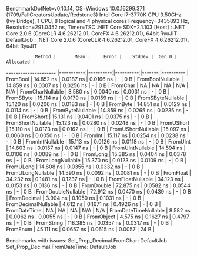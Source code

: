 
BenchmarkDotNet=v0.10.14, OS=Windows 10.0.16299.371 (1709/FallCreatorsUpdate/Redstone3)
Intel Core i7-3770K CPU 3.50GHz (Ivy Bridge), 1 CPU, 8 logical and 4 physical cores
Frequency=3435893 Hz, Resolution=291.0452 ns, Timer=TSC
.NET Core SDK=2.1.103
  [Host]     : .NET Core 2.0.6 (CoreCLR 4.6.26212.01, CoreFX 4.6.26212.01), 64bit RyuJIT
  DefaultJob : .NET Core 2.0.6 (CoreCLR 4.6.26212.01, CoreFX 4.6.26212.01), 64bit RyuJIT


               Method |       Mean |     Error |    StdDev |  Gen 0 | Allocated |
--------------------- |-----------:|----------:|----------:|-------:|----------:|
             FromBool |  14.852 ns | 0.0187 ns | 0.0166 ns |      - |       0 B |
     FromBoolNullable |  14.859 ns | 0.0307 ns | 0.0256 ns |      - |       0 B |
             FromChar |         NA |        NA |        NA |    N/A |       N/A |
     FromCharNullable |   8.580 ns | 0.0040 ns | 0.0031 ns |      - |       0 B |
            FromSByte |  15.114 ns | 0.0179 ns | 0.0159 ns |      - |       0 B |
    FromSByteNullable |  15.120 ns | 0.0206 ns | 0.0183 ns |      - |       0 B |
             FromByte |  14.851 ns | 0.0129 ns | 0.0114 ns |      - |       0 B |
     FromByteNullable |  14.859 ns | 0.0265 ns | 0.0235 ns |      - |       0 B |
            FromShort |  15.131 ns | 0.0401 ns | 0.0375 ns |      - |       0 B |
    FromShortNullable |  15.123 ns | 0.0280 ns | 0.0248 ns |      - |       0 B |
           FromUShort |  15.110 ns | 0.0173 ns | 0.0162 ns |      - |       0 B |
   FromUShortNullable |  15.097 ns | 0.0060 ns | 0.0050 ns |      - |       0 B |
              FromInt |  15.117 ns | 0.0254 ns | 0.0238 ns |      - |       0 B |
      FromIntNullable |  15.113 ns | 0.0126 ns | 0.0118 ns |      - |       0 B |
             FromUInt |  14.603 ns | 0.0157 ns | 0.0147 ns |      - |       0 B |
     FromUIntNullable |  14.594 ns | 0.0106 ns | 0.0089 ns |      - |       0 B |
             FromLong |  15.385 ns | 0.0404 ns | 0.0378 ns |      - |       0 B |
     FromLongNullable |  15.370 ns | 0.0123 ns | 0.0109 ns |      - |       0 B |
            FromULong |  14.608 ns | 0.0355 ns | 0.0332 ns |      - |       0 B |
    FromULongNullable |  14.590 ns | 0.0092 ns | 0.0081 ns |      - |       0 B |
            FromFloat |  34.232 ns | 0.1481 ns | 0.1237 ns |      - |       0 B |
    FromFloatNullable |  34.123 ns | 0.0153 ns | 0.0136 ns |      - |       0 B |
           FromDouble |  72.875 ns | 0.0582 ns | 0.0544 ns |      - |       0 B |
   FromDoubleNullable |  72.912 ns | 0.0470 ns | 0.0439 ns |      - |       0 B |
          FromDecimal |   3.904 ns | 0.1050 ns | 0.1031 ns |      - |       0 B |
  FromDecimalNullable |   4.612 ns | 0.1671 ns | 0.4926 ns |      - |       0 B |
         FromDateTime |         NA |        NA |        NA |    N/A |       N/A |
 FromDateTimeNullable |   8.582 ns | 0.0062 ns | 0.0055 ns |      - |       0 B |
           FromObject |   4.575 ns | 0.1627 ns | 0.4797 ns |      - |       0 B |
           FromString | 118.385 ns | 0.0357 ns | 0.0317 ns |      - |       0 B |
             FromEnum |  45.111 ns | 0.0657 ns | 0.0615 ns | 0.0057 |      24 B |

Benchmarks with issues:
  Set_Prop_Decimal.FromChar: DefaultJob
  Set_Prop_Decimal.FromDateTime: DefaultJob
